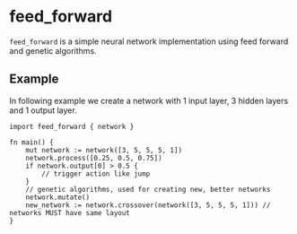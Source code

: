 # feed_forward

`feed_forward` is a simple neural network implementation using feed forward and
genetic algorithms.

## Example

In following example we create a network with 1 input layer, 3 hidden layers
and 1 output layer.

```vlang
import feed_forward { network }

fn main() {
	mut network := network([3, 5, 5, 5, 1])
	network.process([0.25, 0.5, 0.75])
	if network.output[0] > 0.5 {
		// trigger action like jump
	}
	// genetic algorithms, used for creating new, better networks
	network.mutate()
	new_network := network.crossover(network([3, 5, 5, 5, 1])) // networks MUST have same layout
}
```
